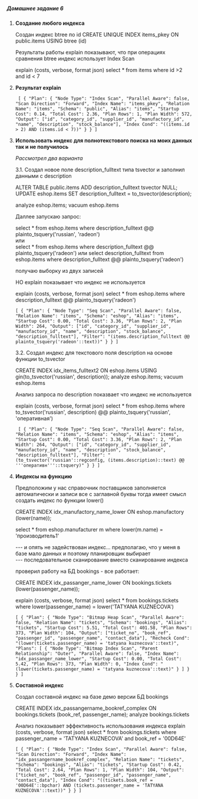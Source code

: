 ##### **Домашнее задание 6**

1.  **Создание любого индекса**
    
    Создан индекс btree по id
    CREATE UNIQUE INDEX items_pkey ON public.items USING btree (id)
    
    Результаты работы explain показывают, что при операциях сравнения btree индекс использует Index Scan 

    explain (costs, verbose, format json)   select * from items where id >2 and id < 7
2.  **Результат explain**

    ` [
      {
        "Plan": {
          "Node Type": "Index Scan",
          "Parallel Aware": false,
          "Scan Direction": "Forward",
          "Index Name": "items_pkey",
          "Relation Name": "items",
          "Schema": "public",
          "Alias": "items",
          "Startup Cost": 0.14,
          "Total Cost": 2.36,
          "Plan Rows": 1,
          "Plan Width": 572,
          "Output": ["id", "category_id", "supplier_id", "manufactory_id", "name", "description", "stock_balance"],
          "Index Cond": "((items.id > 2) AND (items.id < 7))"
        }
      }
    ]`

3.  **Использовать индекс для полнотекстового поиска на моих данных так и не получилось**
    
    _Рассмотрел два варианта_
    
    3.1.  Создал новое поле description_fulltext типа tsvector и заполнил данными с description
    
    ALTER TABLE public.items ADD description_fulltext tsvector NULL;
    UPDATE eshop.items   SET description_fulltext = to_tsvector(description);
    
    analyze eshop.items;
    vacuum eshop.items
    
    Даллее запускаю запрос:
    
    select * from eshop.items where  description_fulltext  @@ plainto_tsquery('russian', 'radeon')    
    или     
    select * from eshop.items where  description_fulltext  @@ plainto_tsquery('radeon')
    или 
    select description_fulltext from eshop.items where  description_fulltext  @@ plainto_tsquery('radeon')
    
    получаю выборку из двух записей
    
    НО explain показывает что индекс не используется
     
    explain (costs, verbose, format json) 
    select * from eshop.items where  description_fulltext  @@ plainto_tsquery('radeon')
    
    `[
      {
        "Plan": {
          "Node Type": "Seq Scan",
          "Parallel Aware": false,
          "Relation Name": "items",
          "Schema": "eshop",
          "Alias": "items",
          "Startup Cost": 0.00,
          "Total Cost": 3.36,
          "Plan Rows": 2,
          "Plan Width": 264,
          "Output": ["id", "category_id", "supplier_id", "manufactory_id", "name", "description", "stock_balance", "description_fulltext"],
          "Filter": "(items.description_fulltext @@ plainto_tsquery('radeon'::text))"
        }
      }
    ]`
    
    3.2. Создал индекс для  текстового поля description на основе функции to_tsvector
  
    CREATE INDEX idx_items_fulltext2 ON eshop.items USING gin(to_tsvector('russian', description));
    analyze eshop.items;
    vacuum eshop.items
  
    Анализ запроса по  description  показвает что индекс не используется
  
    explain (costs, verbose, format json)
    select * from eshop.items where  to_tsvector('russian', description)  @@ plainto_tsquery('russian', 'оперативная')
  
     ` [
        {
          "Plan": {
            "Node Type": "Seq Scan",
            "Parallel Aware": false,
            "Relation Name": "items",
            "Schema": "eshop",
            "Alias": "items",
            "Startup Cost": 0.00,
            "Total Cost": 3.36,
            "Plan Rows": 2,
            "Plan Width": 264,
            "Output": ["id", "category_id", "supplier_id", "manufactory_id", "name", "description", "stock_balance", "description_fulltext"],
            "Filter": "(to_tsvector('russian'::regconfig, (items.description)::text) @@ '''оперативн'''::tsquery)"
          }
        }
      ]`

4.  **Индексы на функцию**

    Предположим у нас справочник поставщиков заполняется автоматически и записи все с заглавной буквы
    тогда имеет смысл создать индекс по функции lower()
  
    CREATE INDEX idx_manufactory_name_lower ON eshop.manufactory (lower(name));
  
    select * from eshop.manufacturer m where lower(m.name) = 'производитель1'   
  
    --- и опять не задействован индекс... предполагаю, что  у меня в базе мало данных и поэтому планировщик выбирает  
    --- последовательное сканирование вместо сканирование индекса
  
    проверил работу на БД bookings - все работает:
  
    CREATE INDEX idx_passanger_name_lower ON bookings.tickets  (lower(passenger_name));
  
    explain (costs, verbose, format json)
    select * from bookings.tickets where lower(passenger_name) = lower('TATYANA KUZNECOVA')
     
     `[
       {
         "Plan": {
           "Node Type": "Bitmap Heap Scan",
           "Parallel Aware": false,
           "Relation Name": "tickets",
           "Schema": "bookings",
           "Alias": "tickets",
           "Startup Cost": 5.51,
           "Total Cost": 401.58,
           "Plan Rows": 373,
           "Plan Width": 104,
           "Output": ["ticket_no", "book_ref", "passenger_id", "passenger_name", "contact_data"],
           "Recheck Cond": "(lower(tickets.passenger_name) = 'tatyana kuznecova'::text)",
           "Plans": [
             {
               "Node Type": "Bitmap Index Scan",
               "Parent Relationship": "Outer",
               "Parallel Aware": false,
               "Index Name": "idx_passanger_name_lower",
               "Startup Cost": 0.00,
               "Total Cost": 5.42,
               "Plan Rows": 373,
               "Plan Width": 0,
               "Index Cond": "(lower(tickets.passenger_name) = 'tatyana kuznecova'::text)"
             }
           ]
         }
       }
     ]`
   
   
5.  **Составной индекс**

    Создал составной индекс на базе демо версии БД bookings
  
    CREATE INDEX idx_passangername_bookref_complex ON bookings.tickets  (book_ref, passenger_name);
    analyze bookings.tickets
  
    Анализ показывает эффективность использования индекса
    explain (costs, verbose, format json)
    select * from bookings.tickets where passenger_name = 'TATYANA KUZNECOVA' and book_ref = '00D64E'
  
      `[
        {
          "Plan": {
            "Node Type": "Index Scan",
            "Parallel Aware": false,
            "Scan Direction": "Forward",
            "Index Name": "idx_passangername_bookref_complex",
            "Relation Name": "tickets",
            "Schema": "bookings",
            "Alias": "tickets",
            "Startup Cost": 0.42,
            "Total Cost": 2.64,
            "Plan Rows": 1,
            "Plan Width": 104,
            "Output": ["ticket_no", "book_ref", "passenger_id", "passenger_name", "contact_data"],
            "Index Cond": "((tickets.book_ref = '00D64E'::bpchar) AND (tickets.passenger_name = 'TATYANA KUZNECOVA'::text))"
          }
        }
      ]`
    
    
      
    